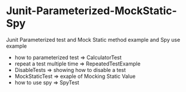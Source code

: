 # Junit-Parameterized-MockStatic-Spy
Junit Parameterized test and Mock Static method example and Spy use example

*  how to parameterized test => CalculatorTest
*  repeat a test multiple time => RepeatedTestExample
*  DisableTests => showing how to disable a test
*  MockStaticTest => exaple of Mocking Static Value
*  how to use spy => SpyTest
